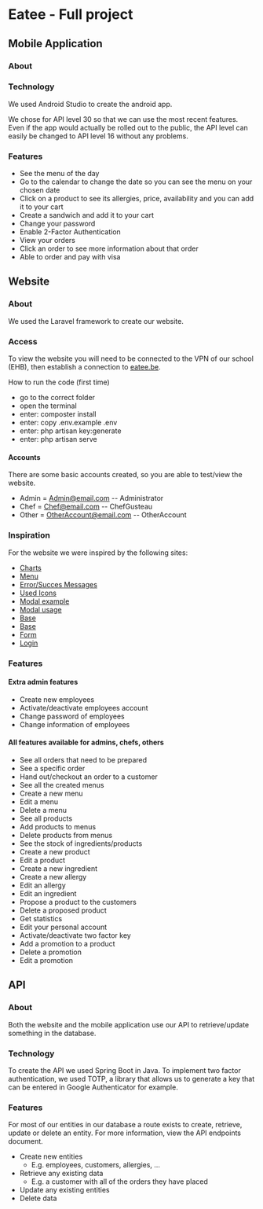 # Eatee - Full project
## Mobile Application
### About

### Technology
We used Android Studio to create the android app.

We chose for API level 30 so that we can use the most recent features. Even if the app would actually be rolled out to the public, the API level can easily be changed to API level 16 without any problems.

### Features
- See the menu of the day
- Go to the calendar to change the date so you can see the menu on your chosen date
- Click on a product to see its allergies, price, availability and you can add it to your cart
- Create a sandwich and add it to your cart
- Change your password
- Enable 2-Factor Authentication
- View your orders
- Click an order to see more information about that order
- Able to order and pay with visa


## Website
### About
We used the Laravel framework to create our website.

### Access
To view the website you will need to be connected to the VPN of our school (EHB), then establish a connection to [eatee.be](eatee.be).

How to run the code (first time)
- go to the correct folder
- open the terminal
- enter: composter install
- enter: copy .env.example .env
- enter: php artisan key:generate
- enter: php artisan serve

#### Accounts
There are some basic accounts created, so you are able to test/view the website.
- Admin = Admin@email.com -- Administrator
- Chef = Chef@email.com -- ChefGusteau
- Other = OtherAccount@email.com -- OtherAccount

### Inspiration
For the website we were inspired by the following sites:

- [Charts](https://www.chartjs.org/docs/latest/)
- [Menu](https://tailwindcomponents.com/component/list)
- [Error/Succes Messages](https://tailwindcomponents.com/component/alert-messages)
- [Used Icons](https://heroicons.com/)
- [Modal example](https://www.tailwindtoolbox.com/components/modal)
- [Modal usage](https://www.w3schools.com/howto/howto_css_delete_modal.asp)
- [Base](https://dashboard-tailwindcomponents.netlify.app/forms/?)
- [Base](https://tailwindcomponents.com/component/dashboard-template)
- [Form](https://tailwindcomponents.com/component/form-grid)
- [Login](https://tailwindcomponents.com/component/sign-in-form-1)

### Features
#### Extra admin features
- Create new employees
- Activate/deactivate employees account
- Change password of employees
- Change information of employees

#### All features available for admins, chefs, others
- See all orders that need to be prepared
- See a specific order
- Hand out/checkout an order to a customer
- See all the created menus
- Create a new menu
- Edit a menu
- Delete a menu
- See all products
- Add products to menus
- Delete products from menus
- See the stock of ingredients/products
- Create a new product
- Edit a product
- Create a new ingredient
- Create a new allergy
- Edit an allergy
- Edit an ingredient
- Propose a product to the customers
- Delete a proposed product
- Get statistics
- Edit your personal account
- Activate/deactivate two factor key
- Add a promotion to a product
- Delete a promotion
- Edit a promotion


## API
### About
Both the website and the mobile application use our API to retrieve/update something in the database.

### Technology
To create the API we used Spring Boot in Java. 
To implement two factor authentication, we used TOTP, a library that allows us to generate a key that can be entered in Google Authenticator for example.

### Features
For most of our entities in our database a route exists to create, retrieve, update or delete an entity. For more information, view the API endpoints document.
- Create new entities 
  - E.g. employees, customers, allergies, ...
- Retrieve any existing data
  - E.g. a customer with all of the orders they have placed
- Update any existing entities
- Delete data

